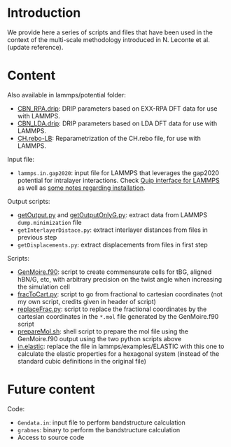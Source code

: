 # Introduction

We provide here a series of scripts and files that have been used in the context of the multi-scale methodology introduced in N. Leconte et al. (update reference).

# Content

Also available in lammps/potential folder:
- [CBN_RPA.drip](./CBN_RPA.drip): DRIP parameters based on EXX-RPA DFT data for use with LAMMPS.  
- [CBN_LDA.drip](./CBN_LDA.drip): DRIP parameters based on LDA DFT data for use with LAMMPS. 
- [CH.rebo-LB](./CH.rebo-LB): Reparametrization of the CH.rebo file, for use with LAMMPS.

Input file:
- `lammps.in.gap2020`: input file for LAMMPS that leverages the gap2020 potential for intralayer interactions. Check [Quip interface for LAMMPS](https://lammps.sandia.gov/doc/pair_quip.html) as well as [some notes regarding installation](quipInstallation.md).

Output scripts:
- [getOutput.py](./getOutput.py) and [getOutputOnlyG.py](./getOutputOnlyG.py): extract data from LAMMPS `dump.minimization` file
- `getInterlayerDistace.py`: extract interlayer distances from files in previous step
- `getDisplacements.py`: extract displacements from files in first step

Scripts:
- [GenMoire.f90](./GenMoire.f90): script to create commensurate cells for tBG, aligned hBN/G, etc, with arbitrary precision on the twist angle when increasing the simulation cell
- [fracToCart.py](./fracToCart.py): script to go from fractional to cartesian coordinates (not my own script, credits given in header of script)
- [replaceFrac.py](./replaceFrac.py): script to replace the fractional coordinates by the cartesian coordinates in the `*.mol` file generated by the GenMoire.f90 script
- [prepareMol.sh](./prepareMol.sh): shell script to prepare the mol file using the GenMoire.f90 output using the two python scripts above
- [in.elastic](./in.elastic): replace the file in lammps/examples/ELASTIC with this one to calculate the elastic properties for a hexagonal system (instead of the standard cubic definitions in the original file)

# Future content
Code:
- `Gendata.in`: input file to perform bandstructure calculation
- `grabnes`: binary to perform the bandstructure calculation
- Access to source code
 
